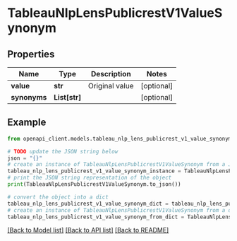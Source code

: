 # TableauNlpLensPublicrestV1ValueSynonym


## Properties

Name | Type | Description | Notes
------------ | ------------- | ------------- | -------------
**value** | **str** | Original value | [optional] 
**synonyms** | **List[str]** |  | [optional] 

## Example

```python
from openapi_client.models.tableau_nlp_lens_publicrest_v1_value_synonym import TableauNlpLensPublicrestV1ValueSynonym

# TODO update the JSON string below
json = "{}"
# create an instance of TableauNlpLensPublicrestV1ValueSynonym from a JSON string
tableau_nlp_lens_publicrest_v1_value_synonym_instance = TableauNlpLensPublicrestV1ValueSynonym.from_json(json)
# print the JSON string representation of the object
print(TableauNlpLensPublicrestV1ValueSynonym.to_json())

# convert the object into a dict
tableau_nlp_lens_publicrest_v1_value_synonym_dict = tableau_nlp_lens_publicrest_v1_value_synonym_instance.to_dict()
# create an instance of TableauNlpLensPublicrestV1ValueSynonym from a dict
tableau_nlp_lens_publicrest_v1_value_synonym_from_dict = TableauNlpLensPublicrestV1ValueSynonym.from_dict(tableau_nlp_lens_publicrest_v1_value_synonym_dict)
```
[[Back to Model list]](../README.md#documentation-for-models) [[Back to API list]](../README.md#documentation-for-api-endpoints) [[Back to README]](../README.md)


